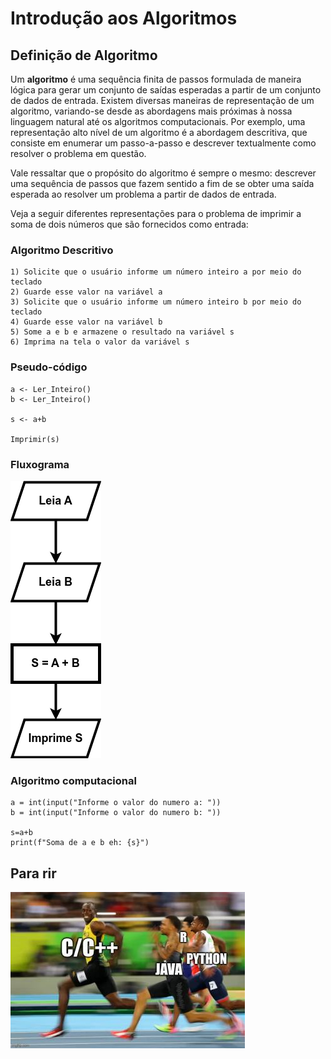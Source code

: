 # Introdução aos Algoritmos

## Definição de Algoritmo

Um **algoritmo** é uma sequência finita de passos formulada de maneira lógica para gerar um conjunto de saídas esperadas a partir de um conjunto de dados de entrada. Existem diversas maneiras de representação de um algoritmo, variando-se desde as abordagens mais próximas à nossa linguagem natural até os algoritmos computacionais. Por exemplo, uma representação alto nível de um algoritmo é a abordagem descritiva, que consiste em enumerar um passo-a-passo e descrever textualmente como resolver o problema em questão.

Vale ressaltar que o propósito do algoritmo é sempre o mesmo: descrever uma sequência de passos que fazem sentido a fim de se obter uma saída esperada ao resolver um problema a partir de dados de entrada.

Veja a seguir diferentes representações para o problema de imprimir a soma de dois números que são fornecidos como entrada:

### Algoritmo Descritivo

```
1) Solicite que o usuário informe um número inteiro a por meio do teclado
2) Guarde esse valor na variável a
3) Solicite que o usuário informe um número inteiro b por meio do teclado
4) Guarde esse valor na variável b
5) Some a e b e armazene o resultado na variável s
6) Imprima na tela o valor da variável s
```

### Pseudo-código

```
a <- Ler_Inteiro()
b <- Ler_Inteiro()

s <- a+b

Imprimir(s)
```

### Fluxograma

![img](imgs/fluxograma1.png)

### Algoritmo computacional


```
a = int(input("Informe o valor do numero a: "))
b = int(input("Informe o valor do numero b: "))

s=a+b
print(f"Soma de a e b eh: {s}")
```



## Para rir
![Apenas para rir](imgs/usainbolt_languages.jpg)
